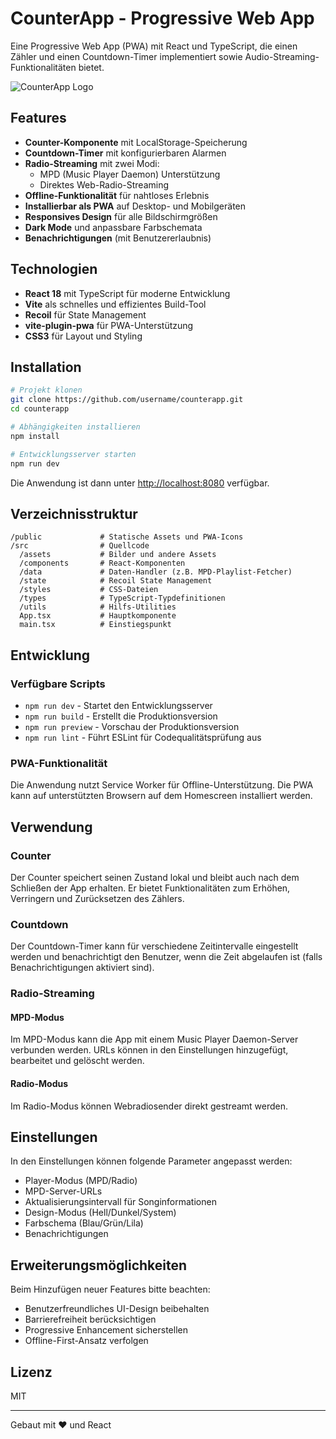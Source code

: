 # CounterApp - Progressive Web App

Eine Progressive Web App (PWA) mit React und TypeScript, die einen Zähler und einen Countdown-Timer implementiert sowie Audio-Streaming-Funktionalitäten bietet.

![CounterApp Logo](public/pwa-192x192.png)

## Features

- **Counter-Komponente** mit LocalStorage-Speicherung
- **Countdown-Timer** mit konfigurierbaren Alarmen
- **Radio-Streaming** mit zwei Modi:
  - MPD (Music Player Daemon) Unterstützung
  - Direktes Web-Radio-Streaming
- **Offline-Funktionalität** für nahtloses Erlebnis
- **Installierbar als PWA** auf Desktop- und Mobilgeräten
- **Responsives Design** für alle Bildschirmgrößen
- **Dark Mode** und anpassbare Farbschemata
- **Benachrichtigungen** (mit Benutzererlaubnis)

## Technologien

- **React 18** mit TypeScript für moderne Entwicklung
- **Vite** als schnelles und effizientes Build-Tool
- **Recoil** für State Management
- **vite-plugin-pwa** für PWA-Unterstützung
- **CSS3** für Layout und Styling

## Installation

```bash
# Projekt klonen
git clone https://github.com/username/counterapp.git
cd counterapp

# Abhängigkeiten installieren
npm install

# Entwicklungsserver starten
npm run dev
```

Die Anwendung ist dann unter [http://localhost:8080](http://localhost:8080) verfügbar.

## Verzeichnisstruktur

```
/public             # Statische Assets und PWA-Icons
/src                # Quellcode
  /assets           # Bilder und andere Assets
  /components       # React-Komponenten
  /data             # Daten-Handler (z.B. MPD-Playlist-Fetcher)
  /state            # Recoil State Management
  /styles           # CSS-Dateien
  /types            # TypeScript-Typdefinitionen
  /utils            # Hilfs-Utilities
  App.tsx           # Hauptkomponente
  main.tsx          # Einstiegspunkt
```

## Entwicklung

### Verfügbare Scripts

- `npm run dev` - Startet den Entwicklungsserver
- `npm run build` - Erstellt die Produktionsversion
- `npm run preview` - Vorschau der Produktionsversion
- `npm run lint` - Führt ESLint für Codequalitätsprüfung aus

### PWA-Funktionalität

Die Anwendung nutzt Service Worker für Offline-Unterstützung. Die PWA kann auf unterstützten Browsern auf dem Homescreen installiert werden.

## Verwendung

### Counter

Der Counter speichert seinen Zustand lokal und bleibt auch nach dem Schließen der App erhalten. Er bietet Funktionalitäten zum Erhöhen, Verringern und Zurücksetzen des Zählers.

### Countdown

Der Countdown-Timer kann für verschiedene Zeitintervalle eingestellt werden und benachrichtigt den Benutzer, wenn die Zeit abgelaufen ist (falls Benachrichtigungen aktiviert sind).

### Radio-Streaming

#### MPD-Modus

Im MPD-Modus kann die App mit einem Music Player Daemon-Server verbunden werden. URLs können in den Einstellungen hinzugefügt, bearbeitet und gelöscht werden.

#### Radio-Modus

Im Radio-Modus können Webradiosender direkt gestreamt werden.

## Einstellungen

In den Einstellungen können folgende Parameter angepasst werden:

- Player-Modus (MPD/Radio)
- MPD-Server-URLs
- Aktualisierungsintervall für Songinformationen
- Design-Modus (Hell/Dunkel/System)
- Farbschema (Blau/Grün/Lila)
- Benachrichtigungen

## Erweiterungsmöglichkeiten

Beim Hinzufügen neuer Features bitte beachten:
- Benutzerfreundliches UI-Design beibehalten
- Barrierefreiheit berücksichtigen
- Progressive Enhancement sicherstellen
- Offline-First-Ansatz verfolgen

## Lizenz

MIT

---

Gebaut mit ❤️ und React